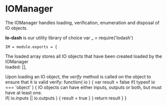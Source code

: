 IOManager
=========
The IOManager handles loading, verification, enumeration and disposal of IO objects.

**lo-dash** is our utility library of choice
    var _ = require('lodash')
		
    IM = module.exports = {				
The loaded array stores all IO objects that have been created loaded by the IOManager			
      loaded: [],

Upon loading an IO object, the *verify* method is called on the object to ensure that it is valid
      verify: function( io ) {
        var result = false
        if( typeof io === 'object' ) {
IO objects can have either inputs, outputs or both, but must have at least one.					
          if( io.inputs || io.outputs ) {
            result = true
          }
        }
        return result
      }
    }
